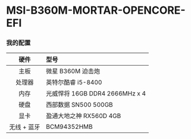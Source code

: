 

# MSI-B360M-MORTAR-OPENCORE-EFI



### 我的配置

|    硬件     | 型号                           |
| :---------: | :----------------------------- |
|    主板     | 微星 B360M 迫击炮              |
|   处理器    | 英特尔酷睿 i5-8400             |
|    内存     | 光威悍将 16GB DDR4 2666MHz x 4 |
|    硬盘     | 西部数据 SN500 500GB           |
|    显卡     | 盈通大地之神 RX560D 4GB        |
| 无线 + 蓝牙 | BCM94352HMB                    |